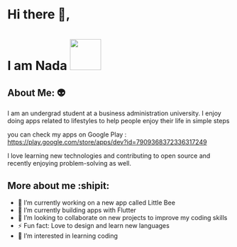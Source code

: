 
# Hi there 👋, 
# I am Nada <img src="https://camo.githubusercontent.com/b0fa06ee100360ae8811a115c133de7848891e3b/68747470733a2f2f6769746875622e6769746875626173736574732e636f6d2f696d616765732f6d6f6e612d776869737065722e676966" width="70" height="70" />

## About Me: :alien:

I am an undergrad student at a business administration university.
I enjoy doing apps related to lifestyles to help people enjoy their life in simple steps

you can check my apps on Google Play :
https://play.google.com/store/apps/dev?id=7909368372336317249

I love learning new technologies and contributing to open source and recently enjoying problem-solving as well.

## More about me :shipit:

- 🔭 I’m currently working on a new app called Little Bee
- 🌱 I’m currently building apps with Flutter
- 👯 I’m looking to collaborate on new projects to improve my coding skills
- ⚡ Fun fact: Love to design and learn new languages
- 👀 I’m interested in learning coding





